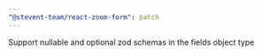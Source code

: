```yaml
---
"@stevent-team/react-zoom-form": patch
---
```


Support nullable and optional zod schemas in the fields object type

